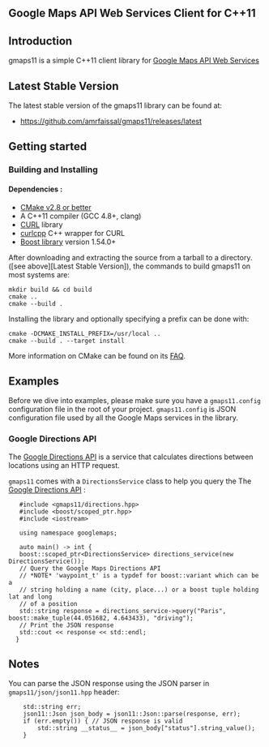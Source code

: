 Google Maps API Web Services Client for C++11
------

## Introduction
gmaps11 is a simple C++11 client library for [Google Maps API Web Services](https://developers.google.com/maps/documentation/webservices/)

## Latest Stable Version
The latest stable version of the gmaps11 library can be found at:
- <https://github.com/amrfaissal/gmaps11/releases/latest>

## Getting started
### Building and Installing
#### Dependencies :
- [CMake v2.8 or better](http://www.cmake.org/)
- A C++11 compiler (GCC 4.8+, clang)
- [CURL](http://curl.haxx.se/) library
- [curlcpp](https://github.com/AmrFaissal/curlcpp) C++ wrapper for CURL
- [Boost library](http://www.boost.org) version 1.54.0+

After downloading and extracting the source from a tarball to a directory.
([see above][Latest Stable Version]), the commands to build gmaps11 on most systems are:

    mkdir build && cd build
    cmake ..
    cmake --build .

Installing the library and optionally specifying a prefix can be done with:

    cmake -DCMAKE_INSTALL_PREFIX=/usr/local ..
    cmake --build . --target install

More information on CMake can be found on its [FAQ](http://www.cmake.org/Wiki/CMake_FAQ).

## Examples
Before we dive into examples, please make sure you have a `gmaps11.config` configuration file in the root of your project. `gmaps11.config` is JSON configuration file used by all the Google Maps services in the library.
### Google Directions API
The [Google Directions API](https://developers.google.com/maps/documentation/directions/intro) is a service that calculates directions between locations using an HTTP request.

`gmaps11` comes with a `DirectionsService` class to help you query the The [Google Directions API](https://developers.google.com/maps/documentation/directions/intro) :

```
   #include <gmaps11/directions.hpp>
   #include <boost/scoped_ptr.hpp>
   #include <iostream>

   using namespace googlemaps;

   auto main() -> int {
   boost::scoped_ptr<DirectionsService> directions_service(new DirectionsService());
   // Query the Google Maps Directions API
   // *NOTE* 'waypoint_t' is a typdef for boost::variant which can be a
   // string holding a name (city, place...) or a boost tuple holding lat and long
   // of a position
   std::string response = directions_service->query("Paris", boost::make_tuple(44.051682, 4.643433), "driving");
   // Print the JSON response
   std::cout << response << std::endl;
  }

```

## Notes
You can parse the JSON response using the JSON parser in `gmaps11/json/json11.hpp` header:

```
    std::string err;
    json11::Json json_body = json11::Json::parse(response, err);
    if (err.empty()) { // JSON response is valid
        std::string __status__ = json_body["status"].string_value();
    }

```





